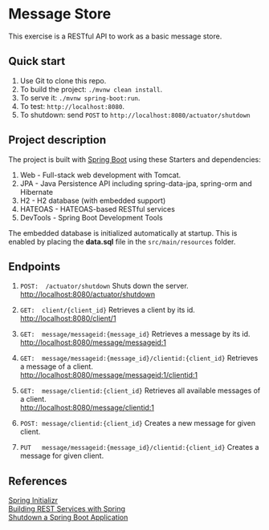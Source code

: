 # Message Store

This exercise is a RESTful API to work as a basic message store.



## Quick start

1. Use Git to clone this repo.
1. To build the project: `./mvnw clean install`.
1. To serve it: `./mvnw spring-boot:run`.
1. To test: `http://localhost:8080`.
1. To shutdown: send `POST` to `http://localhost:8080/actuator/shutdown`



## Project description

The project is built with [Spring Boot](http://spring.io/projects/spring-boot) 
using these Starters and dependencies:

1. Web - Full-stack web development with Tomcat.
1. JPA - Java Persistence API including spring-data-jpa, spring-orm and Hibernate
1. H2 - H2 database (with embedded support)
1. HATEOAS - HATEOAS-based RESTful services
1. DevTools - Spring Boot Development Tools

The embedded database is initialized automatically at startup. This is
enabled by placing the **data.sql** file in the `src/main/resources` folder.



## Endpoints

1. `POST:  /actuator/shutdown` Shuts down the server.  
    [http://localhost:8080/actuator/shutdown](http://localhost:8080/actuator/shutdown)

1. `GET:  client/{client_id}` Retrieves a client by its id.  
    [http://localhost:8080/client/1](http://localhost:8080/client/1)

1. `GET:  message/messageid:{message_id}` Retrieves a message by its id.  
    [http://localhost:8080/message/messageid:1](http://localhost:8080/message/messageid:1)

1. `GET:  message/messageid:{message_id}/clientid:{client_id}` Retrieves a message of a client.  
    [http://localhost:8080/message/messageid:1/clientid:1](http://localhost:8080/message/messageid:1/clientid:1) 

1. `GET:  message/clientid:{client_id}` Retrieves all available messages of a client.  
    [http://localhost:8080/message/clientid:1](http://localhost:8080/message/clientid:1)

1. `POST: message/clientid:{client_id}` Creates a new message for given client.  

1. `PUT   message/messageid:{message_id}/clientid:{client_id}` Creates a message for given client.  



## References

[Spring Initializr][1]  
[Building REST Services with Spring][2]  
[Shutdown a Spring Boot Application][3]  

[1]: https://start.spring.io/
[2]: https://spring.io/guides/tutorials/rest/
[3]: https://www.baeldung.com/spring-boot-shutdown

